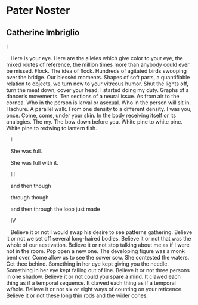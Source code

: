 # Pater Noster
## Catherine Imbriglio
I

   Here is your eye. Here are the alleles which give color to your eye, the
mixed routes of reference, the million times more than anybody could ever be
missed. Flock. The idea of flock. Hundreds of agitated birds swooping over the
bridge. Our blessèd moments. Shapes of soft parts, a quantifiable relation to
objects, we turn now to your vitreous humor. Shut the lights off, turn the
meat down, cover your head. I started doing my duty. Graphs of a dancer’s
movements. Ten sections of a neural issue. As from air to the cornea. Who in
the person is larval or asexual. Who in the person will sit in. Hachure. A
parallel walk. From one density to a different density. I was you, once. Come,
come, under your skin. In the body receiving itself or its analogies. The my.
The bow down before you. White pine to white pine. White pine to redwing to
lantern fish.


   II

   She was full.

   She was full with it.


   III

   and then though

   through though


   and then through the loop just made


   IV

   Believe it or not I would swap his desire to see patterns gathering.
Believe it or not we set off several long-haired bodies. Believe it or not
that was the whole of our aestivation. Believe it or not stop talking about me
as if I were not in the room. Pop open a new one. The developing figure was a
monk bent over. Come allow us to see the sower sow. She contested the waters.
Get thee behind. Something in her eye kept giving you the needle. Something in
her eye kept falling out of line. Believe it or not three persons in one
shadow. Believe it or not could you spare a mind. It clawed each thing as if a
temporal sequence. It clawed each thing as if a temporal w/hole. Believe it or
not six or eight ways of counting on your reticence. Believe it or not these
long thin rods and the wider cones.